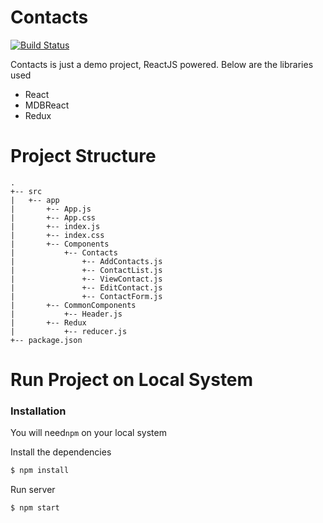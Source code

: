 # Contacts

[![Build Status](https://travis-ci.org/joemccann/dillinger.svg?branch=master)](https://travis-ci.org/joemccann/dillinger)

Contacts is just a demo project, ReactJS powered. Below are the libraries used

- React
- MDBReact
- Redux

# Project Structure

```
.
+-- src
|   +-- app
|       +-- App.js
|       +-- App.css
|       +-- index.js
|       +-- index.css
|       +-- Components
|           +-- Contacts
|               +-- AddContacts.js
|               +-- ContactList.js
|               +-- ViewContact.js
|               +-- EditContact.js
|               +-- ContactForm.js
|       +-- CommonComponents
|           +-- Header.js
|       +-- Redux
|           +-- reducer.js
+-- package.json
```

# Run Project on Local System

### Installation

You will need`npm` on your local system

Install the dependencies

```sh
$ npm install
```

Run server

```sh
$ npm start
```
